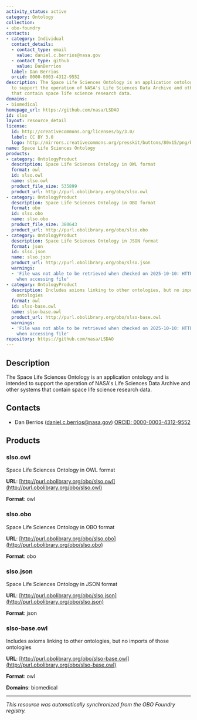 ```yaml
---
activity_status: active
category: Ontology
collection:
- obo-foundry
contacts:
- category: Individual
  contact_details:
  - contact_type: email
    value: daniel.c.berrios@nasa.gov
  - contact_type: github
    value: DanBerrios
  label: Dan Berrios
  orcid: 0000-0003-4312-9552
description: The Space Life Sciences Ontology is an application ontology and is intended
  to support the operation of NASA's Life Sciences Data Archive and other systems
  that contain space life science research data.
domains:
- biomedical
homepage_url: https://github.com/nasa/LSDAO
id: slso
layout: resource_detail
license:
  id: http://creativecommons.org/licenses/by/3.0/
  label: CC BY 3.0
  logo: http://mirrors.creativecommons.org/presskit/buttons/80x15/png/by.png
name: Space Life Sciences Ontology
products:
- category: OntologyProduct
  description: Space Life Sciences Ontology in OWL format
  format: owl
  id: slso.owl
  name: slso.owl
  product_file_size: 535899
  product_url: http://purl.obolibrary.org/obo/slso.owl
- category: OntologyProduct
  description: Space Life Sciences Ontology in OBO format
  format: obo
  id: slso.obo
  name: slso.obo
  product_file_size: 380643
  product_url: http://purl.obolibrary.org/obo/slso.obo
- category: OntologyProduct
  description: Space Life Sciences Ontology in JSON format
  format: json
  id: slso.json
  name: slso.json
  product_url: http://purl.obolibrary.org/obo/slso.json
  warnings:
  - 'File was not able to be retrieved when checked on 2025-10-10: HTTP 404 error
    when accessing file'
- category: OntologyProduct
  description: Includes axioms linking to other ontologies, but no imports of those
    ontologies
  format: owl
  id: slso-base.owl
  name: slso-base.owl
  product_url: http://purl.obolibrary.org/obo/slso-base.owl
  warnings:
  - 'File was not able to be retrieved when checked on 2025-10-10: HTTP 404 error
    when accessing file'
repository: https://github.com/nasa/LSDAO
---
```

## Description

The Space Life Sciences Ontology is an application ontology and is intended to support the operation of NASA's Life Sciences Data Archive and other systems that contain space life science research data.

## Contacts

- Dan Berrios (daniel.c.berrios@nasa.gov) [ORCID: 0000-0003-4312-9552](https://orcid.org/0000-0003-4312-9552)

## Products

### slso.owl

Space Life Sciences Ontology in OWL format

**URL**: [http://purl.obolibrary.org/obo/slso.owl](http://purl.obolibrary.org/obo/slso.owl)

**Format**: owl

### slso.obo

Space Life Sciences Ontology in OBO format

**URL**: [http://purl.obolibrary.org/obo/slso.obo](http://purl.obolibrary.org/obo/slso.obo)

**Format**: obo

### slso.json

Space Life Sciences Ontology in JSON format

**URL**: [http://purl.obolibrary.org/obo/slso.json](http://purl.obolibrary.org/obo/slso.json)

**Format**: json

### slso-base.owl

Includes axioms linking to other ontologies, but no imports of those ontologies

**URL**: [http://purl.obolibrary.org/obo/slso-base.owl](http://purl.obolibrary.org/obo/slso-base.owl)

**Format**: owl

**Domains**: biomedical

---

*This resource was automatically synchronized from the OBO Foundry registry.*